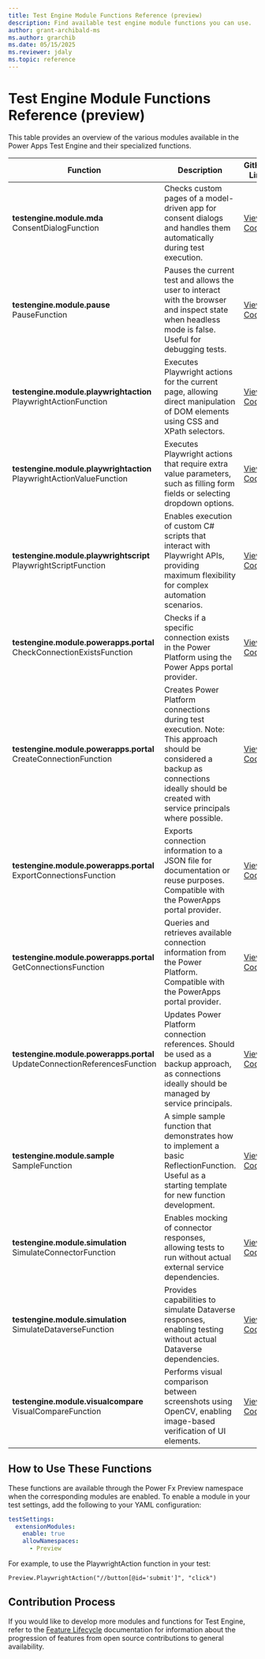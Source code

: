 ```yaml
---
title: Test Engine Module Functions Reference (preview)
description: Find available test engine module functions you can use.
author: grant-archibald-ms
ms.author: grarchib
ms.date: 05/15/2025
ms.reviewer: jdaly
ms.topic: reference
---
```


# Test Engine Module Functions Reference (preview)

This table provides an overview of the various modules available in the Power Apps Test Engine and their specialized functions.

| Function | Description | GitHub Link |
|----------|-------------|------------|
| **testengine.module.mda**<br/>ConsentDialogFunction | Checks custom pages of a model-driven app for consent dialogs and handles them automatically during test execution. | [View Code](https://github.com/microsoft/PowerApps-TestEngine/tree/main/src/testengine.module.mda) |
| **testengine.module.pause**<br/>PauseFunction | Pauses the current test and allows the user to interact with the browser and inspect state when headless mode is false. Useful for debugging tests. | [View Code](https://github.com/microsoft/PowerApps-TestEngine/tree/main/src/testengine.module.pause) |
| **testengine.module.playwrightaction**<br/>PlaywrightActionFunction | Executes Playwright actions for the current page, allowing direct manipulation of DOM elements using CSS and XPath selectors. | [View Code](https://github.com/microsoft/PowerApps-TestEngine/tree/main/src/testengine.module.playwrightaction) |
| **testengine.module.playwrightaction**<br/>PlaywrightActionValueFunction | Executes Playwright actions that require extra value parameters, such as filling form fields or selecting dropdown options. | [View Code](https://github.com/microsoft/PowerApps-TestEngine/tree/main/src/testengine.module.playwrightaction) |
| **testengine.module.playwrightscript**<br/>PlaywrightScriptFunction | Enables execution of custom C# scripts that interact with Playwright APIs, providing maximum flexibility for complex automation scenarios. | [View Code](https://github.com/microsoft/PowerApps-TestEngine/tree/main/src/testengine.module.playwrightscript) |
| **testengine.module.powerapps.portal**<br/>CheckConnectionExistsFunction | Checks if a specific connection exists in the Power Platform using the Power Apps portal provider. | [View Code](https://github.com/microsoft/PowerApps-TestEngine/tree/main/src/testengine.module.powerapps.portal) |
| **testengine.module.powerapps.portal**<br/>CreateConnectionFunction | Creates Power Platform connections during test execution. Note: This approach should be considered a backup as connections ideally should be created with service principals where possible. | [View Code](https://github.com/microsoft/PowerApps-TestEngine/tree/main/src/testengine.module.powerapps.portal) |
| **testengine.module.powerapps.portal**<br/>ExportConnectionsFunction | Exports connection information to a JSON file for documentation or reuse purposes. Compatible with the PowerApps portal provider. | [View Code](https://github.com/microsoft/PowerApps-TestEngine/tree/main/src/testengine.module.powerapps.portal) |
| **testengine.module.powerapps.portal**<br/>GetConnectionsFunction | Queries and retrieves available connection information from the Power Platform. Compatible with the PowerApps portal provider. | [View Code](https://github.com/microsoft/PowerApps-TestEngine/tree/main/src/testengine.module.powerapps.portal) |
| **testengine.module.powerapps.portal**<br/>UpdateConnectionReferencesFunction | Updates Power Platform connection references. Should be used as a backup approach, as connections ideally should be managed by service principals. | [View Code](https://github.com/microsoft/PowerApps-TestEngine/tree/main/src/testengine.module.powerapps.portal) |
| **testengine.module.sample**<br/>SampleFunction | A simple sample function that demonstrates how to implement a basic ReflectionFunction. Useful as a starting template for new function development. | [View Code](https://github.com/microsoft/PowerApps-TestEngine/tree/main/src/testengine.module.sample) |
| **testengine.module.simulation**<br/>SimulateConnectorFunction | Enables mocking of connector responses, allowing tests to run without actual external service dependencies. | [View Code](https://github.com/microsoft/PowerApps-TestEngine/tree/main/src/testengine.module.simulation) |
| **testengine.module.simulation**<br/>SimulateDataverseFunction | Provides capabilities to simulate Dataverse responses, enabling testing without actual Dataverse dependencies. | [View Code](https://github.com/microsoft/PowerApps-TestEngine/tree/main/src/testengine.module.simulation) |
| **testengine.module.visualcompare**<br/>VisualCompareFunction | Performs visual comparison between screenshots using OpenCV, enabling image-based verification of UI elements. | [View Code](https://github.com/microsoft/PowerApps-TestEngine/tree/main/src/testengine.module.visualcompare) |

## How to Use These Functions

These functions are available through the Power Fx Preview namespace when the corresponding modules are enabled. To enable a module in your test settings, add the following to your YAML configuration:

```yaml
testSettings:
  extensionModules:
    enable: true
    allowNamespaces:
      - Preview
```

For example, to use the PlaywrightAction function in your test:

```powerappsfl
Preview.PlaywrightAction("//button[@id='submit']", "click")
```

## Contribution Process

If you would like to develop more modules and functions for Test Engine, refer to the [Feature Lifecycle](./feature-lifecycle.md) documentation for information about the progression of features from open source contributions to general availability.
